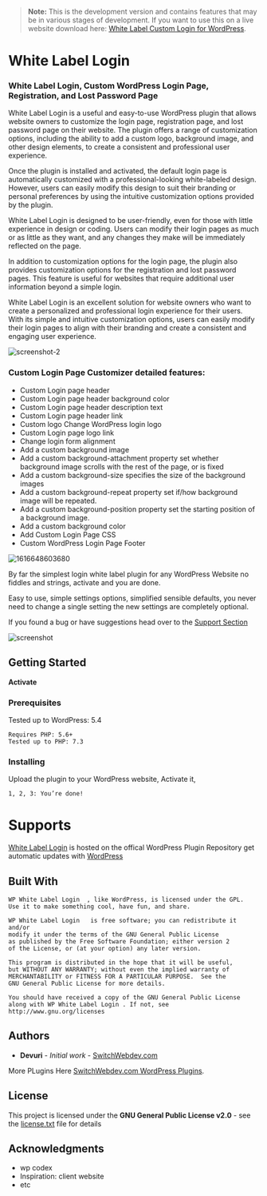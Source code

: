 > **Note:** This is the development version and contains features that may be in various stages of development. If you want to use this on a live website download here: [White Label Custom Login for WordPress](https://wordpress.org/plugins/wp-white-label-login/).


# White Label Login


### White Label Login, Custom WordPress Login Page, Registration, and Lost Password Page

White Label Login is a useful and easy-to-use WordPress plugin that allows website owners to customize the login page, registration page, and lost password page on their website. The plugin offers a range of customization options, including the ability to add a custom logo, background image, and other design elements, to create a consistent and professional user experience.

Once the plugin is installed and activated, the default login page is automatically customized with a professional-looking white-labeled design. However, users can easily modify this design to suit their branding or personal preferences by using the intuitive customization options provided by the plugin.

White Label Login is designed to be user-friendly, even for those with little experience in design or coding. Users can modify their login pages as much or as little as they want, and any changes they make will be immediately reflected on the page.

In addition to customization options for the login page, the plugin also provides customization options for the registration and lost password pages. This feature is useful for websites that require additional user information beyond a simple login.

White Label Login is an excellent solution for website owners who want to create a personalized and professional login experience for their users. With its simple and intuitive customization options, users can easily modify their login pages to align with their branding and create a consistent and engaging user experience.

![screenshot-2](https://user-images.githubusercontent.com/4777400/79120567-cd1c4f00-7d58-11ea-9122-7ffb5448a0a6.png)


###  Custom Login Page Customizer detailed features:
* Custom Login page header
* Custom Login page header background color
* Custom Login page header description text
* Custom Login page header link
* Custom logo Change WordPress login logo
* Custom Login page logo link
* Change login form alignment
* Add a custom background image
* Add a custom background-attachment property set whether background image scrolls with the rest of the page, or is fixed
* Add a custom background-size specifies the size of the background images
* Add a custom background-repeat property set if/how background image will be repeated.
* Add a custom background-position property set the starting position of a background image.
* Add a custom background color
* Add Custom Login Page CSS
* Custom WordPress Login Page Footer

![1616648603680](https://user-images.githubusercontent.com/4777400/112421808-cb476380-8cfd-11eb-8412-befa52fbfe26.png)


By far the simplest login white label plugin for any WordPress Website no fiddles and strings, activate and you are done.

Easy to use, simple settings options, simplified sensible defaults, you never need to change a single setting the new settings are completely optional.

If you found a bug or have suggestions head over to the [Support Section](https://wordpress.org/support/plugin/wp-white-label-login/)

![screenshot](https://user-images.githubusercontent.com/4777400/77988677-8ce1b900-72e2-11ea-81cc-f93c835119b4.png)

## Getting Started

**Activate** 

### Prerequisites

Tested up to WordPress: 5.4

```
Requires PHP: 5.6+
Tested up to PHP: 7.3
```

### Installing

Upload the plugin to your WordPress website, Activate it,

```
1, 2, 3: You’re done!
```

# Supports

[White Label Login](https://wordpress.org/plugins/wp-white-label-login/) is hosted on the offical WordPress Plugin Repository get  automatic updates with [WordPress](https://wordpress.org/plugins/wp-white-label-login/)

## Built With


	WP White Label Login  , like WordPress, is licensed under the GPL.
	Use it to make something cool, have fun, and share.

	WP White Label Login   is free software; you can redistribute it and/or
	modify it under the terms of the GNU General Public License
	as published by the Free Software Foundation; either version 2
	of the License, or (at your option) any later version.

	This program is distributed in the hope that it will be useful,
	but WITHOUT ANY WARRANTY; without even the implied warranty of
	MERCHANTABILITY or FITNESS FOR A PARTICULAR PURPOSE.  See the
	GNU General Public License for more details.

	You should have received a copy of the GNU General Public License
	along with WP White Label Login . If not, see http://www.gnu.org/licenses


## Authors

* **Devuri** - *Initial work* - [SwitchWebdev.com](http://SwitchWebdev.com/)

More PLugins Here [SwitchWebdev.com WordPress Plugins](http://SwitchWebdev.com/wordpress-plugins/).

## License

This project is licensed under the **GNU General Public License v2.0** - see the [license.txt](license.txt) file for details

## Acknowledgments

* wp codex
* Inspiration: client website
* etc
